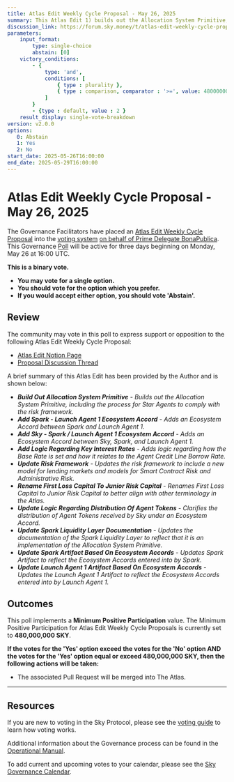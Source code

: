 ```yaml
---
title: Atlas Edit Weekly Cycle Proposal - May 26, 2025
summary: This Atlas Edit 1) builds out the Allocation System Primitive, 2) adds Spark-Launch Agent 1 Ecosystem Accord, 3) adds Sky-Spark-Launch Agent 1 Ecosystem Accord, 4) adds logic regarding key interest rates, 5) updates Risk Framework, 6) renames First Loss Capital To Junior Risk Capital, 7) updates logic regarding distribution of Agent Tokens, 8) updates Spark Liquidity Layer documentation, 9) updates Spark Artifact based on Ecosystem Accords, 10) updates Launch Agent 1 Artifact based on Ecosystem Accords.
discussion_link: https://forum.sky.money/t/atlas-edit-weekly-cycle-proposal-week-of-2025-05-26/26454/
parameters:
    input_format:
        type: single-choice
        abstain: [0]
    victory_conditions:
        - {
            type: 'and',
            conditions: [
                { type : plurality },
                { type : comparison, comparator : '>=', value: 480000000 }
            ]
        }
        - {type : default, value : 2 }
    result_display: single-vote-breakdown
version: v2.0.0
options:
   0: Abstain
   1: Yes
   2: No
start_date: 2025-05-26T16:00:00
end_date: 2025-05-29T16:00:00
---
```


# Atlas Edit Weekly Cycle Proposal - May 26, 2025

The Governance Facilitators have placed an [Atlas Edit Weekly Cycle Proposal](https://sky-atlas.powerhouse.io/#A.1.9.2_Atlas_Edit_Weekly_Cycle-4a8ad9ad-5c5d-4994-9b46-f04c0e61ce59|0db30308) into the [voting system](https://vote.sky.money/polling) [on behalf of Prime Delegate BonaPublica](https://forum.sky.money/t/atlas-edit-weekly-cycle-proposal-week-of-2025-05-26/26454/2). This Governance [Poll](https://sky-atlas.powerhouse.io/#A.1.9.2_Atlas_Edit_Weekly_Cycle-4a8ad9ad-5c5d-4994-9b46-f04c0e61ce59%7C0db30308) will be active for three days beginning on Monday, May 26 at 16:00 UTC.

**This is a binary vote.**

- **You may vote for a single option.**
- **You should vote for the option which you prefer.**
- **If you would accept either option, you should vote 'Abstain'.**

## Review

The community may vote in this poll to express support or opposition to the following Atlas Edit Weekly Cycle Proposal:

- [Atlas Edit Notion Page](https://www.notion.so/Public-Atlas-Edit-Weekly-Proposal-For-SPK-Launch-Week-of-2025-05-26-1fdf2ff08d73802c804adcf401e7d66f?pvs=21)
- [Proposal Discussion Thread](https://forum.sky.money/t/atlas-edit-weekly-cycle-proposal-week-of-2025-05-26/26454)

A brief summary of this Atlas Edit has been provided by the Author and is shown below:

- _**Build Out Allocation System Primitive** - Builds out the Allocation System Primitive, including the process for Star Agents to comply with the risk framework._
- _**Add Spark - Launch Agent 1 Ecosystem Accord** - Adds an Ecosystem Accord between Spark and Launch Agent 1._
- _**Add Sky - Spark / Launch Agent 1 Ecosystem Accord** - Adds an Ecosystem Accord between Sky, Spark, and Launch Agent 1._
- _**Add Logic Regarding Key Interest Rates** - Adds logic regarding how the Base Rate is set and how it relates to the Agent Credit Line Borrow Rate._
- _**Update Risk Framework** - Updates the risk framework to include a new model for lending markets and models for Smart Contract Risk and Administrative Risk._
- _**Rename First Loss Capital To Junior Risk Capital** - Renames First Loss Capital to Junior Risk Capital to better align with other terminology in the Atlas._
- _**Update Logic Regarding Distribution Of Agent Tokens** - Clarifies the distribution of Agent Tokens received by Sky under an Ecosystem Accord._
- _**Update Spark Liquidity Layer Documentation** - Updates the documentation of the Spark Liquidity Layer to reflect that it is an implementation of the Allocation System Primitive._
- _**Update Spark Artifact Based On Ecosystem Accords** - Updates Spark Artifact to reflect the Ecosystem Accords entered into by Spark._
- _**Update Launch Agent 1 Artifact Based On Ecosystem Accords** - Updates the Launch Agent 1 Artifact to reflect the Ecosystem Accords entered into by Launch Agent 1._

## Outcomes

This poll implements a **Minimum Positive Participation** value. The Minimum Positive Participation for Atlas Edit Weekly Cycle Proposals is currently set to **480,000,000 SKY**.

**If the votes for the 'Yes' option exceed the votes for the 'No' option AND the votes for the 'Yes' option equal or exceed 480,000,000 SKY, then the following actions will be taken:**

- The associated Pull Request will be merged into The Atlas.

---

## Resources

If you are new to voting in the Sky Protocol, please see the [voting guide](https://manual.makerdao.com/governance/voting-in-makerdao/on-chain-governance) to learn how voting works.

Additional information about the Governance process can be found in the [Operational Manual](https://manual.makerdao.com).

To add current and upcoming votes to your calendar, please see the [Sky Governance Calendar](https://manual.makerdao.com/makerdao/calendars/governance-calendar).